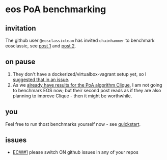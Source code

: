 # eos PoA benchmarking

## invitation
The github user `@eosclassicteam` has invited `chainhammer` to benchmark eosclassic, 
see [post 1](https://github.com/ethereum/go-ethereum/issues/17447#issuecomment-415486092) 
and [post 2](https://github.com/ethereum/go-ethereum/issues/17447#issuecomment-415705182).

## on pause

1. They don't have a dockerized/virtualbox-vagrant setup yet, so I [suggested that in an issue]().  
1. As we [already have results for the  PoA algorithm Clique](geth.md), I am not going to benchmark EOS now; but their second post reads as if they are also planning to improve Clique - then it might be worthwhile.

## you
Feel free to run thost benchmarks yourself now - see [quickstart](README.md#quickstart).

## issues
* [ECW#1](https://github.com/eosclassicteam/whitepaper/issues/1) please switch ON github issues in any of your repos

